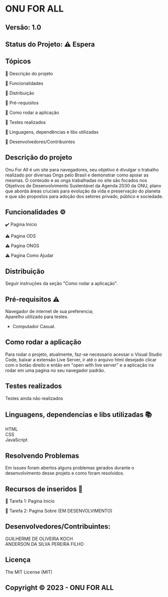 # ONU FOR ALL
## Versão: 1.0 
## Status do Projeto: ⚠️ Espera 


## Tópicos
🔹 Descrição do projeto

🔹 Funcionalidades

🔹 Distribuição

🔹 Pré-requisitos

🔹 Como rodar a aplicação

🔹 Testes realizados

🔹 Linguagens, dependências e libs utilizadas

🔹 Desenvolvedores/Contribuintes


## Descrição do projeto
Onu For All é um site para navegadores, seu objetivo é divulgar o trabalho realizado por diversas Ongs pelo Brasil e demonstrar como apoiar as mesmas. O conteúdo e as ongs trabalhadas no site são focados nos Objetivos de Desenvolvimento Sustentável da Agenda 2030 da ONU, plano que aborda áreas cruciais para evolução da vida e preservação do planeta e que são propostos para adoção dos setores privado, público e sociedade.
</div>

## Funcionalidades ⚙️
✔️ Pagina Inicio

⚠️ Pagina ODS

⚠️ Pagina ONGS

⚠️ Pagina Como Ajudar

## Distribuição
Seguir instruções da seção "Como rodar a aplicação".

## Pré-requisitos ⚠️    
Navegador de internet de sua preferencia;  
Aparelho utilizado para testes.
- Computador Casual.

## Como rodar a aplicação 
Para rodar o projeto, atualmente, faz-se necessario acessar o Visual Studio Code, baixar a extensão Live Server, ir até o arquivo html desejado clicar com o botão direito e então em "open with live server" e a aplicação ira rodar em uma pagina no seu navegador padrão.

## Testes realizados
Testes ainda não realizados

## Linguagens, dependencias e libs utilizadas 📚
HTML<br>
CSS<br>
JavaScript<br>

## Resolvendo Problemas 
Em issues foram abertos alguns problemas gerados durante o desenvolvimento desse projeto e como foram resolvidos.

## Recursos de inseridos 🧰

📝 Tarefa 1: Pagina Inicio

📝 Tarefa 2: Pagina Sobre (EM DESENVOLVIMENTO)

## Desenvolvedores/Contribuintes:
GUILHERME DE OLIVEIRA KOCH<br>
ANDERSON DA SILVA PEREIRA FILHO

## Licença
The MIT License (MIT)

## Copyright ©️ 2023 - ONU FOR ALL
